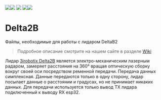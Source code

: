 [![](https://iarduino.ru/img/logo.svg)](https://iarduino.ru)[![](https://wiki.iarduino.ru/img/git-shop.svg?3)](https://iarduino.ru) [![](https://wiki.iarduino.ru/img/git-wiki.svg?2)](https://wiki.iarduino.ru) [![](https://wiki.iarduino.ru/img/git-lesson.svg?2)](https://lesson.iarduino.ru)[![](https://wiki.iarduino.ru/img/git-forum.svg?2)](http://forum.trema.ru)

# Delta2B

Файлы, необходимые для работы с лидаром DeltaB2

> Подробное описание смотрите на нашем сайте в разделе [Wiki](https://wiki.iarduino.ru/page/delta-2b-lidar-esp32/)

Лидар [3irobotix Delta2B](https://iarduino.ru/shop/Sensory-Datchiki/lidar-delta2b.html) является электро-механическим лазерным радаром, замеряет расстояния на 360° вращая оптическую сборку вокруг своей оси посредством ременной передачи. Передача данных симплексная. Данные передаются только в одну сторону, лидар посылает данные о расстоянии и градусах, но не принимает никаких данных. Для передачи используется только вывод TX лидара подключенный к выводу RX esp32.

